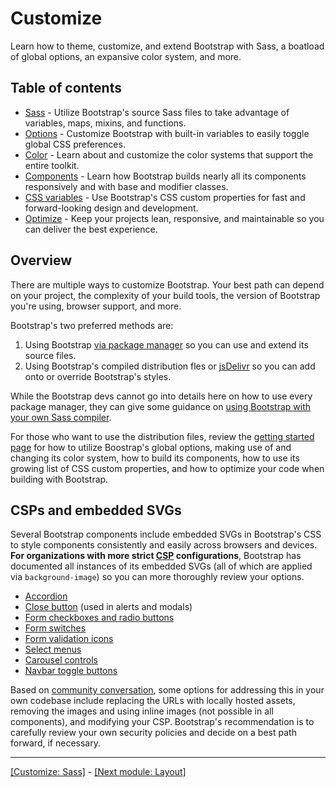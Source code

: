 # Customize

Learn how to theme, customize, and extend Bootstrap with Sass, a boatload of global options, an expansive color system, and more.

## Table of contents

* [Sass](https://github.com/AndrewSRea/My_Learning_Port/tree/main/Bootstrap/Customize/Sass#sass) - Utilize Bootstrap's source Sass files to take advantage of variables, maps, mixins, and functions.
* [Options](https://github.com/AndrewSRea/My_Learning_Port/tree/main/Bootstrap/Customize/Options#options) - Customize Bootstrap with built-in variables to easily toggle global CSS preferences.
* [Color](https://github.com/AndrewSRea/My_Learning_Port/tree/main/Bootstrap/Customize/Colors#color) - Learn about and customize the color systems that support the entire toolkit.
* [Components](https://github.com/AndrewSRea/My_Learning_Port/tree/main/Bootstrap/Customize/Components#components) - Learn how Bootstrap builds nearly all its components responsively and with base and modifier classes.
* [CSS variables](https://github.com/AndrewSRea/My_Learning_Port/tree/main/Bootstrap/Customize/CSS_Variables#css-variables) - Use Bootstrap's CSS custom properties for fast and forward-looking design and development.
* [Optimize](https://github.com/AndrewSRea/My_Learning_Port/tree/main/Bootstrap/Customize/Optimize#optimize) - Keep your projects lean, responsive, and maintainable so you can deliver the best experience.

## Overview

There are multiple ways to customize Bootstrap. Your best path can depend on your project, the complexity of your build tools, the version of Bootstrap you're using, browser support, and more.

Bootstrap's two preferred methods are:

1. Using Bootstrap [via package manager](https://github.com/AndrewSRea/My_Learning_Port/tree/main/Bootstrap/Getting_Started/Download#package-managers) so you can use and extend its source files.
2. Using Bootstrap's compiled distribution fles or [jsDelivr](https://github.com/AndrewSRea/My_Learning_Port/tree/main/Bootstrap/Getting_Started/Download#cdn-via-jsdelivr) so you can add onto or override Bootstrap's styles.

While the Bootstrap devs cannot go into details here on how to use every package manager, they can give some guidance on [using Bootstrap with your own Sass compiler](https://github.com/AndrewSRea/My_Learning_Port/tree/main/Bootstrap/Customize/Sass#sass).

For those who want to use the distribution files, review the [getting started page](https://github.com/AndrewSRea/My_Learning_Port/tree/main/Bootstrap/Getting_Started/Introduction#introduction) for how to utilize Boostrap's global options, making use of and changing its color system, how to build its components, how to use its growing list of CSS custom properties, and how to optimize your code when building with Bootstrap.

## CSPs and embedded SVGs

Several Bootstrap components include embedded SVGs in Bootstrap's CSS to style components consistently and easily across browsers and devices. **For organizations with more strict [CSP](https://developer.mozilla.org/en-US/docs/Web/HTTP/CSP) configurations**, Bootstrap has documented all instances of its embedded SVGs (all of which are applied via `background-image`) so you can more thoroughly review your options.

* [Accordion](https://github.com/AndrewSRea/My_Learning_Port/tree/main/Bootstrap/Components/Accordion#accordion)
* [Close button](https://github.com/AndrewSRea/My_Learning_Port/tree/main/Bootstrap/Components/Close_Button#close-button) (used in alerts and modals)
* [Form checkboxes and radio buttons]() <!-- link to Forms/Checks_and_Radios -->
* [Form switches]() <!-- link to Forms/Checks_and_Radios - "Switches" header -->
* [Form validation icons]() <!-- link to Forms/Validation - "Server side" header -->
* [Select menus]() <!-- link to Forms/Select -->
* [Carousel controls](https://github.com/AndrewSRea/My_Learning_Port/tree/main/Bootstrap/Components/Carousel#carousel)
* [Navbar toggle buttons](https://github.com/AndrewSRea/My_Learning_Port/tree/main/Bootstrap/Components/Navbar#responsive-behaviors)

Based on [community conversation](https://github.com/twbs/bootstrap/issues/25394), some options for addressing this in your own codebase include replacing the URLs with locally hosted assets, removing the images and using inline images (not possible in all components), and modifying your CSP. Bootstrap's recommendation is to carefully review your own security policies and decide on a best path forward, if necessary.

<hr>

[[Customize: Sass]](https://github.com/AndrewSRea/My_Learning_Port/tree/main/Bootstrap/Customize/Sass#sass) - [[Next module: Layout]](https://github.com/AndrewSRea/My_Learning_Port/tree/main/Bootstrap/Layout#bootstrap-layout)
